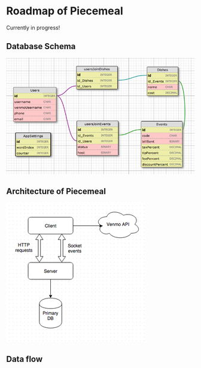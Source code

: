 # Roadmap of Piecemeal

Currently in progress!

## Database Schema

![dbschema](readme/dbschema.png)


## Architecture of Piecemeal
![architecture-diagram](readme/architecture-diagram.png)

## Data flow
